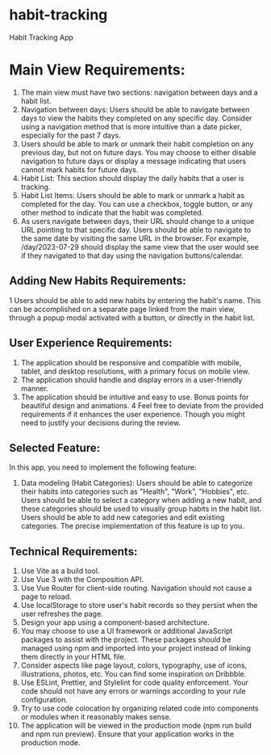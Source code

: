 # habit-tracking
Habit Tracking App

# Main View Requirements:
1. The main view must have two sections: navigation between days and a habit list.
2. Navigation between days: Users should be able to navigate between days to view the
habits they completed on any specific day. Consider using a navigation method that is
more intuitive than a date picker, especially for the past 7 days.
3. Users should be able to mark or unmark their habit completion on any previous day,
but not on future days. You may choose to either disable navigation to future days or
display a message indicating that users cannot mark habits for future days.
4. Habit List: This section should display the daily habits that a user is tracking.
5. Habit List Items: Users should be able to mark or unmark a habit as completed for the
day. You can use a checkbox, toggle button, or any other method to indicate that the
habit was completed.
6. As users navigate between days, their URL should change to a unique URL pointing
to that specific day. Users should be able to navigate to the same date by visiting the
same URL in the browser. For example, /day/2023-07-29 should display the same view that
the user would see if they navigated to that day using the navigation buttons/calendar.

## Adding New Habits Requirements:
1 Users should be able to add new habits by entering the habit's name. This can be
accomplished on a separate page linked from the main view, through a popup modal
activated with a button, or directly in the habit list.

## User Experience Requirements:
1. The application should be responsive and compatible with mobile, tablet, and desktop
resolutions, with a primary focus on mobile view.
2. The application should handle and display errors in a user-friendly manner.
3. The application should be intuitive and easy to use. Bonus points for beautiful design
and animations.
4 Feel free to deviate from the provided requirements if it enhances the user
experience. Though you might need to justify your decisions during the review.

## Selected Feature:
In this app, you need to implement the following feature:
1. Data modeling (Habit Categories): Users should be able to categorize their habits into
categories such as "Health", "Work", "Hobbies", etc. Users should be able to select a
category when adding a new habit, and these categories should be used to visually
group habits in the habit list. Users should be able to add new categories and edit
existing categories. The precise implementation of this feature is up to you.

## Technical Requirements:
1. Use Vite as a build tool.
2. Use Vue 3 with the Composition API.
3. Use Vue Router for client-side routing. Navigation should not cause a page to reload.
4. Use localStorage to store user's habit records so they persist when the user refreshes
the page.
5. Design your app using a component-based architecture.
6. You may choose to use a UI framework or additional JavaScript packages to assist
with the project. These packages should be managed using npm and imported into your
project instead of linking them directly in your HTML file.
7. Consider aspects like page layout, colors, typography, use of icons, illustrations,
photos, etc. You can find some inspiration on Dribbble.
8. Use ESLint, Prettier, and Stylelint for code quality enforcement. Your code should not
have any errors or warnings according to your rule configuration.
9. Try to use code colocation by organizing related code into components or modules
when it reasonably makes sense.
10. The application will be viewed in the production mode (npm run build and npm run preview).
Ensure that your application works in the production mode.